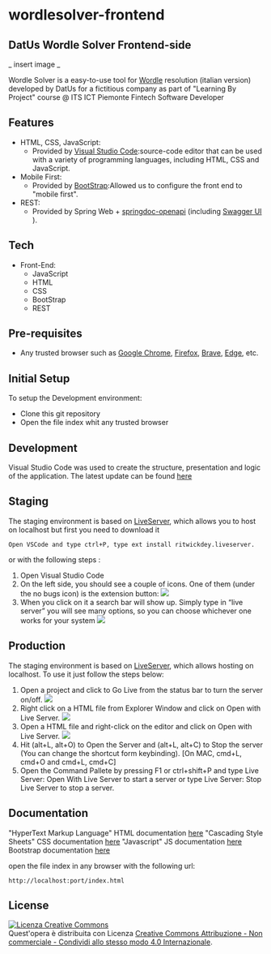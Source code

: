 #  wordlesolver-frontend

## DatUs Wordle Solver Frontend-side

_ insert image _

Wordle Solver is a easy-to-use tool for [Wordle](https://wordleitaliano.com/) resolution (italian version) developed by DatUs for a fictitious company as part of "Learning By Project" course @ ITS ICT Piemonte Fintech Software Developer



## Features
- HTML, CSS, JavaScript:
    - Provided by [Visual Studio Code](https://code.visualstudio.com/):source-code editor that can be used with a variety of programming languages, including HTML, CSS and JavaScript.
- Mobile First:
    - Provided by [BootStrap](https://getbootstrap.com/):Allowed us to configure the front end to "mobile first".
- REST:
    - Provided by Spring Web + [springdoc-openapi](https://github.com/springdoc/springdoc-openapi) (including [Swagger UI](https://github.com/swagger-api/swagger-ui) ).

## Tech
- Front-End:
    - JavaScript
    - HTML
    - CSS
    - BootStrap
    - REST

## Pre-requisites
- Any trusted browser such as [Google Chrome](https://www.google.com/intl/en_us/chrome/), [Firefox](https://www.mozilla.org/en-US/firefox/new/), [Brave](https://brave.com/), [Edge](https://www.microsoft.com/en-us/edge), etc.

## Initial Setup
To setup the Development environment:

- Clone this git repository
- Open the file index whit any trusted browser

## Development
Visual Studio Code was used to create the structure, presentation and logic of the application. The latest update can be found [here](https://code.visualstudio.com/)

## Staging
The staging environment is based on [LiveServer](https://marketplace.visualstudio.com/items?itemName=ritwickdey.LiveServer), which allows you to host on localhost but first you need to download it
```
Open VSCode and type ctrl+P, type ext install ritwickdey.liveserver.
```
or with the following steps :
1. Open Visual Studio Code
2. On the left side, you should see a couple of icons. One of them (under the no bugs icon) is the extension button:
![](https://i0.wp.com/www.worldofitech.com/wp-content/uploads/2021/11/extensions-button-in-visual-studio-code.png?resize=768%2C328&ssl=1)
3. When you click on it a search bar will show up. Simply type in “live server” you will see many options, so you can choose whichever one works for your system
![](https://i0.wp.com/www.worldofitech.com/wp-content/uploads/2021/11/live-server-extension-in-visual-studio-code.png?resize=768%2C408&ssl=1)

## Production
The staging environment is based on [LiveServer](https://marketplace.visualstudio.com/items?itemName=ritwickdey.LiveServer), which allows hosting on localhost. To use it just follow the steps below:
1. Open a project and click to Go Live from the status bar to turn the server on/off.
![](https://github.com/ritwickdey/vscode-live-server/raw/HEAD/images/Screenshot/vscode-live-server-statusbar-3.jpg)
2. Right click on a HTML file from Explorer Window and click on Open with Live Server.
![](https://github.com/ritwickdey/vscode-live-server/raw/HEAD/images/Screenshot/vscode-live-server-explorer-menu-demo-1.gif)
3. Open a HTML file and right-click on the editor and click on Open with Live Server.
![](https://github.com/ritwickdey/vscode-live-server/raw/HEAD/images/Screenshot/vscode-live-server-editor-menu-3.jpg)
4. Hit (alt+L, alt+O) to Open the Server and (alt+L, alt+C) to Stop the server (You can change the shortcut form keybinding). [On MAC, cmd+L, cmd+O and cmd+L, cmd+C]
5. Open the Command Pallete by pressing F1 or ctrl+shift+P and type Live Server: Open With Live Server to start a server or type Live Server: Stop Live Server to stop a server.
## Documentation
"HyperText Markup Language" HTML documentation [here](https://html.spec.whatwg.org/)
"Cascading Style Sheets" CSS documentation [here](https://www.w3.org/TR/CSS/)
"Javascript" JS documentation [here](https://developer.mozilla.org/en-US/docs/Web/JavaScript)
Bootstrap documentation [here](https://getbootstrap.com/docs/5.2/getting-started/introduction/)


open the file index in any browser with the following url:

```
http://localhost:port/index.html
```

## License

<a rel="license" href="http://creativecommons.org/licenses/by-nc-sa/4.0/"><img alt="Licenza Creative Commons" style="border-width:0" src="https://i.creativecommons.org/l/by-nc-sa/4.0/88x31.png" /></a><br /> Quest'opera è distribuita con Licenza <a rel="license" href="http://creativecommons.org/licenses/by-nc-sa/4.0/">Creative Commons Attribuzione - Non commerciale - Condividi allo stesso modo 4.0 Internazionale</a>.
